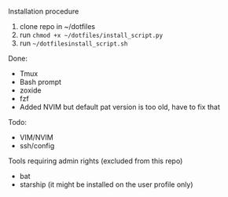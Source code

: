 Installation procedure
1. clone repo in ~/dotfiles
2. run `chmod +x ~/dotfiles/install_script.py`
3. run `~/dotfilesinstall_script.sh`

Done:
* Tmux
* Bash prompt
* zoxide
* fzf
* Added NVIM but default pat version is too old, have to fix that

Todo:
* VIM/NVIM
* ssh/config

Tools requiring admin rights (excluded from this repo)
* bat
* starship (it might be installed on the user profile only)
